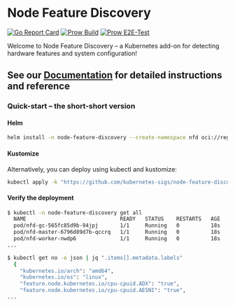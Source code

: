 # Node Feature Discovery

[![Go Report Card](https://goreportcard.com/badge/sigs.k8s.io/node-feature-discovery)](https://goreportcard.com/report/sigs.k8s.io/node-feature-discovery)
[![Prow Build](https://prow.k8s.io/badge.svg?jobs=post-node-feature-discovery-push-images)](https://prow.k8s.io/job-history/gs/kubernetes-jenkins/logs/post-node-feature-discovery-push-images)
[![Prow E2E-Test](https://prow.k8s.io/badge.svg?jobs=postsubmit-node-feature-discovery-e2e-test)](https://prow.k8s.io/job-history/gs/kubernetes-jenkins/logs/postsubmit-node-feature-discovery-e2e-test)

Welcome to Node Feature Discovery – a Kubernetes add-on for detecting hardware
features and system configuration!

## See our [Documentation][documentation] for detailed instructions and reference

### Quick-start – the short-short version

#### Helm

```bash
helm install -n node-feature-discovery --create-namespace nfd oci://registry.k8s.io/nfd/charts/node-feature-discovery --version 0.18.2
```

#### Kustomize

Alternatively, you can deploy using kubectl and kustomize:

```bash
kubectl apply -k "https://github.com/kubernetes-sigs/node-feature-discovery/deployment/overlays/default?ref=v0.18.2"
```

#### Verify the deployment

```bash
$ kubectl -n node-feature-discovery get all
  NAME                              READY   STATUS    RESTARTS   AGE
  pod/nfd-gc-565fc85d9b-94jpj       1/1     Running   0          18s
  pod/nfd-master-6796d89d7b-qccrq   1/1     Running   0          18s
  pod/nfd-worker-nwdp6              1/1     Running   0          18s
...

$ kubectl get no -o json | jq ".items[].metadata.labels"
  {
    "kubernetes.io/arch": "amd64",
    "kubernetes.io/os": "linux",
    "feature.node.kubernetes.io/cpu-cpuid.ADX": "true",
    "feature.node.kubernetes.io/cpu-cpuid.AESNI": "true",
...
```

[documentation]: https://kubernetes-sigs.github.io/node-feature-discovery

